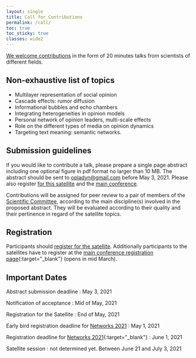 ```yaml
---
layout: single
title: Call for Contributions
permalink: /call/
toc: true
toc_sticky: true
classes: wide2
---
```


[We welcome contributions](call.md) in the form of 20 minutes talks from scientists of different fields.

## Non-exhaustive list of topics

* Multilayer representation of social opinion
* Cascade effects: rumor diffusion
* Informational bubbles and echo chambers
* Integrating heterogeneities in opinion models
* Personal network of opinion leaders, multi-scale effects
* Role on the different types of media on opinion dynamics
* Targeting text meaning: semantic networks.

## Submission guidelines

If you would like to contribute a talk, please prepare a single page abstract including one optional figure in pdf format no larger than 10 MB.
The abstract should be sent to [opladyn@gmail.com](mailto:opladyn@gmail.com) before May 3, 2021. Please also register [for this satellite](/register.md) and the [main conference]((https://networks2021.net/){:target="_blank"}).

Contributions will be assigned for peer review to a pair of members of the [Scientific Committee](/organizer.md/#scientific-committee), according to the main discipline(s) involved in the proposed abstract. They will be evaluated according to their quality and their pertinence in regard of the satellite topics.


## Registration

Participants should [register for the satellite](/register.md).
Additionally participants to the satellites have to register at the [main conference registration page](https://networks2021.net/){:target="_blank"} (opens in mid March).


## Important Dates

Abstract submission deadline
: May 3, 2021

Notification of acceptance
: Mid of May, 2021

Registration for the Satellite
: End of May, 2021

Early bird registration deadline for [Networks 2021](https://networks2021.net/{:target="_blank"})
: May 1, 2021

Registration deadline for [Networks 2021](https://networks2021.net/){:target="_blank"}
: June 1, 2021

Satellite session
: not determined yet. Between June 21 and July 3, 2021
